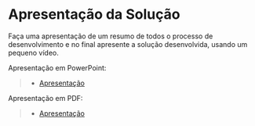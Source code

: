 # Apresentação da Solução

Faça uma apresentação de um resumo de todos o processo de desenvolvimento e no final apresente a solução desenvolvida, usando um pequeno vídeo.

	
	
Apresentação em PowerPoint:

> - [Apresentação](https://docs.google.com/presentation/d/13tVaC3CO6nBNGORux1RzkOHnzjVfcl7O/edit?usp=sharing&ouid=116414430137719689060&rtpof=true&sd=true)

Apresentação em PDF:

> - [Apresentação](https://drive.google.com/file/d/1wmCetmyvVMa2fW5thM9ympjT2sx4xPPb/view?usp=sharing)